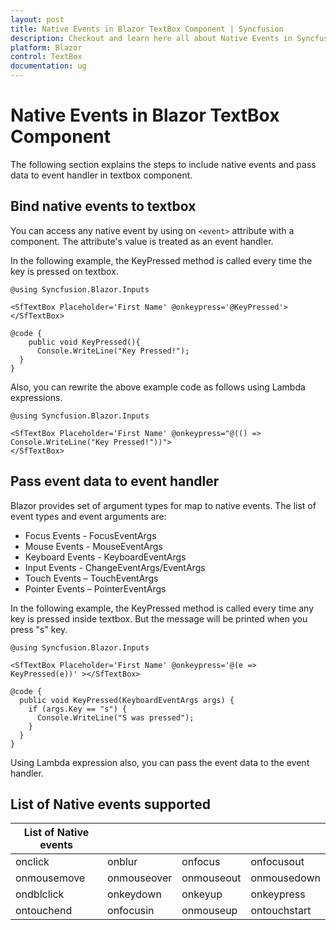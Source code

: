 ```yaml
---
layout: post
title: Native Events in Blazor TextBox Component | Syncfusion
description: Checkout and learn here all about Native Events in Syncfusion Blazor TextBox component and much more.
platform: Blazor
control: TextBox
documentation: ug
---
```


# Native Events in Blazor TextBox Component

The following section explains the steps to include native events and pass data to event handler in textbox component.

## Bind native events to textbox

You can access any native event by using on `<event>` attribute with a component. The attribute's value is treated as an event handler.

In the following example, the KeyPressed method is called every time the key is pressed on textbox.

```cshtml
@using Syncfusion.Blazor.Inputs

<SfTextBox Placeholder='First Name' @onkeypress='@KeyPressed'></SfTextBox>

@code {
    public void KeyPressed(){
      Console.WriteLine("Key Pressed!");
  }
}
```

Also, you can rewrite the above example code as follows using Lambda expressions.

```cshtml
@using Syncfusion.Blazor.Inputs

<SfTextBox Placeholder='First Name' @onkeypress="@(() => Console.WriteLine("Key Pressed!"))">
</SfTextBox>
```

## Pass event data to event handler

Blazor provides set of argument types for map to native events. The list of event types and event arguments are:

* Focus Events - FocusEventArgs
* Mouse Events - MouseEventArgs
* Keyboard Events - KeyboardEventArgs
* Input Events - ChangeEventArgs/EventArgs
* Touch Events – TouchEventArgs
* Pointer Events – PointerEventArgs

In the following example, the KeyPressed method is called every time any key is pressed inside textbox. But the message will be printed when you press "s" key.

```cshtml
@using Syncfusion.Blazor.Inputs

<SfTextBox Placeholder='First Name' @onkeypress='@(e => KeyPressed(e))' ></SfTextBox>

@code {
  public void KeyPressed(KeyboardEventArgs args) {
    if (args.Key == "s") {
      Console.WriteLine("S was pressed");
    }
  }
}
```

Using Lambda expression also, you can pass the event data to the event handler.

## List of Native events supported

| List of Native events |  |  | |
| --- | --- | --- | --- |
| onclick | onblur | onfocus | onfocusout |
| onmousemove | onmouseover | onmouseout | onmousedown | onmouseup |
| ondblclick | onkeydown | onkeyup | onkeypress |
| ontouchend | onfocusin | onmouseup | ontouchstart |